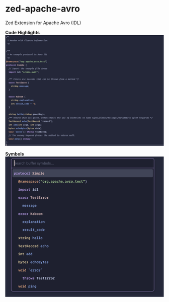 # zed-apache-avro
Zed Extension for Apache Avro (IDL)

**Code Highlights**
![Highlights](./screenshots/protocol_example.png)

**Symbols**
![Symbols](./screenshots/symbols_example.png)
